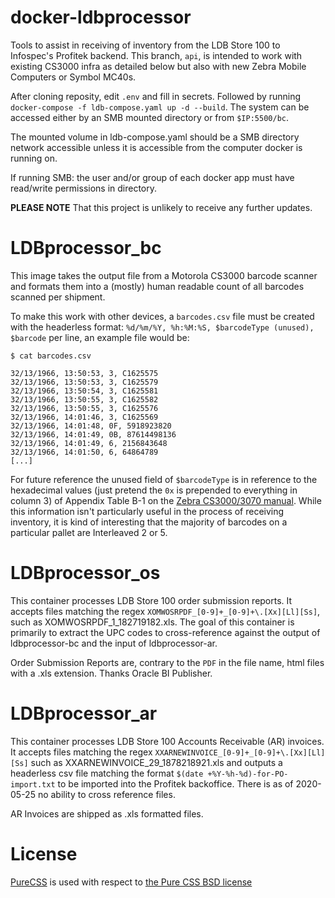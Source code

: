 # docker-ldbprocessor

Tools to assist in receiving of inventory from the LDB Store 100 to Infospec's Profitek backend. This branch, `api`, is intended to work with existing CS3000 infra as detailed below but also with new Zebra Mobile Computers or Symbol MC40s.

After cloning reposity, edit `.env` and fill in secrets. Followed by running `docker-compose -f ldb-compose.yaml up -d --build`. The system can be accessed either by an SMB mounted directory or from `$IP:5500/bc`.

The mounted volume in ldb-compose.yaml should be a SMB directory network accessible unless it is accessible from the computer docker is running on.

If running SMB: the user and/or group of each docker app must have read/write permissions in directory.

**PLEASE NOTE** That this project is unlikely to receive any further updates.

# LDBprocessor_bc

This image takes the output file from a Motorola CS3000 barcode scanner and formats them into a (mostly) human readable count of all barcodes scanned per shipment.

To make this work with other devices, a `barcodes.csv` file must be created with the headerless format: `%d/%m/%Y, %h:%M:%S, $barcodeType (unused), $barcode` per line, an example file would be:

```csv
$ cat barcodes.csv

32/13/1966, 13:50:53, 3, C1625575
32/13/1966, 13:50:53, 3, C1625579
32/13/1966, 13:50:54, 3, C1625581
32/13/1966, 13:50:55, 3, C1625582
32/13/1966, 13:50:55, 3, C1625576
32/13/1966, 14:01:46, 3, C1625569
32/13/1966, 14:01:48, 0F, 5918923820
32/13/1966, 14:01:49, 0B, 87614498136
32/13/1966, 14:01:49, 6, 2156843648
32/13/1966, 14:01:50, 6, 64864789
[...]
```

For future reference the unused field of `$barcodeType` is in reference to the hexadecimal values (just pretend the `0x` is prepended to everything in column 3) of Appendix Table B-1 on the [Zebra CS3000/3070 manual](https://www.zebra.com/content/dam/zebra_new_ia/en-us/manuals/barcode-scanners/cs3070-prg-en.pdf). While this information isn't particularly useful in the process of receiving inventory, it is kind of interesting that the majority of barcodes on a particular pallet are Interleaved 2 or 5.


# LDBprocessor_os

This container processes LDB Store 100 order submission reports. It accepts files matching the regex `XOMWOSRPDF_[0-9]+_[0-9]+\.[Xx][Ll][Ss]`, such as XOMWOSRPDF_1_182719182.xls. The goal of this container is primarily to extract the UPC codes to cross-reference against the output of ldbprocessor-bc and the input of ldbprocessor-ar.

Order Submission Reports are, contrary to the `PDF` in the file name, html files with a .xls extension. Thanks Oracle BI Publisher.

# LDBprocessor_ar

This container processes LDB Store 100 Accounts Receivable (AR) invoices. It accepts files matching the regex `XXARNEWINVOICE_[0-9]+_[0-9]+\.[Xx][Ll][Ss]` such as XXARNEWINVOICE_29_1878218921.xls and outputs a headerless csv file matching the format `$(date +%Y-%h-%d)-for-PO-import.txt` to be imported into the Profitek backoffice. There is as of 2020-05-25 no ability to cross reference files.


AR Invoices  are shipped as .xls formatted files.

# License

[PureCSS](https://purecss.io/) is used with respect to [the Pure CSS BSD license](https://github.com/pure-css/pure/blob/master/LICENSE)